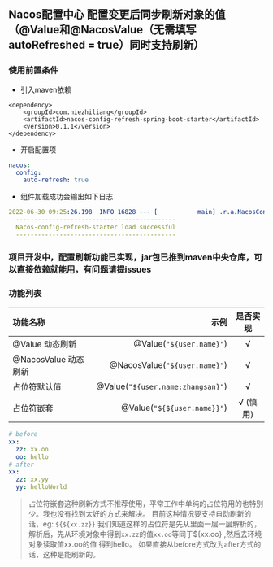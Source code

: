 ## Nacos配置中心 配置变更后同步刷新对象的值（@Value和@NacosValue（无需填写autoRefreshed = true）同时支持刷新）

### 使用前置条件

- 引入maven依赖

```pom
<dependency>
    <groupId>com.niezhiliang</groupId>
    <artifactId>nacos-config-refresh-spring-boot-starter</artifactId>
    <version>0.1.1</version>
</dependency>
```

- 开启配置项

```yaml
nacos:
  config:
    auto-refresh: true
```

- 组件加载成功会输出如下日志

```yaml
2022-06-30 09:25:26.198  INFO 16828 --- [           main] .r.a.NacosConfigRefreshAutoConfiguration:
  --------------------------------------------
  Nacos-config-refresh-starter load successful
  --------------------------------------------
```

### 项目开发中，配置刷新功能已实现，jar包已推到maven中央仓库，可以直接依赖就能用，有问题请提issues

### 功能列表

| 功能名称 | 示例 | 是否实现 |
| :-----| ----: | :----: |
| @Value 动态刷新 | @Value(`"${user.name}"`) | √ |
| @NacosValue 动态刷新 | @NacosValue(`"${user.name}"`) | √ |
| 占位符默认值 | @Value(`"${user.name:zhangsan}"`) | √ |
| 占位符嵌套 | @Value(`"${${user.name}}"`) | √ (慎用)|

```yaml
# before
xx:
  zz: xx.oo
  oo: hello
# after
xx:
  zz: xx.yy
  yy: helloWorld
```

> 占位符嵌套这种刷新方式不推荐使用，平常工作中单纯的占位符用的也特别少。我也没有找到太好的方式来解决。
> 目前这种情况要支持自动刷新的话，eg: `${${xx.zz}}` 我们知道这样的占位符是先从里面一层一层解析的，
> 解析后，先从环境对象中得到`xx.zz`的值`xx.oo`等同于${xx.oo} ,然后去环境对象读取值xx.oo的值 得到hello。
> 如果直接从before方式改为after方式的话，这种是能刷新的。



